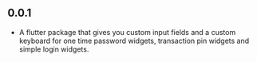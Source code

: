 ## 0.0.1

- A flutter package that gives you custom input fields and a custom keyboard for one time password widgets, transaction pin widgets and simple login widgets.
